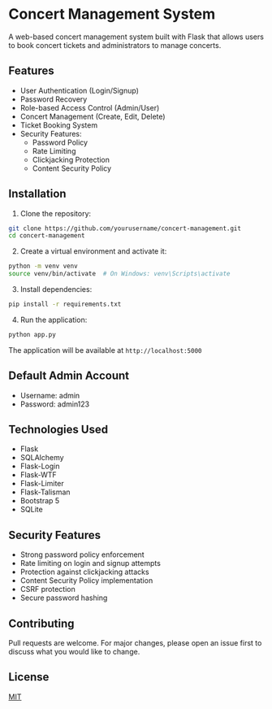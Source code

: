 # Concert Management System

A web-based concert management system built with Flask that allows users to book concert tickets and administrators to manage concerts.

## Features

- User Authentication (Login/Signup)
- Password Recovery
- Role-based Access Control (Admin/User)
- Concert Management (Create, Edit, Delete)
- Ticket Booking System
- Security Features:
  - Password Policy
  - Rate Limiting
  - Clickjacking Protection
  - Content Security Policy

## Installation

1. Clone the repository:
```bash
git clone https://github.com/yourusername/concert-management.git
cd concert-management
```

2. Create a virtual environment and activate it:
```bash
python -m venv venv
source venv/bin/activate  # On Windows: venv\Scripts\activate
```

3. Install dependencies:
```bash
pip install -r requirements.txt
```

4. Run the application:
```bash
python app.py
```

The application will be available at `http://localhost:5000`

## Default Admin Account
- Username: admin
- Password: admin123

## Technologies Used

- Flask
- SQLAlchemy
- Flask-Login
- Flask-WTF
- Flask-Limiter
- Flask-Talisman
- Bootstrap 5
- SQLite

## Security Features

- Strong password policy enforcement
- Rate limiting on login and signup attempts
- Protection against clickjacking attacks
- Content Security Policy implementation
- CSRF protection
- Secure password hashing

## Contributing

Pull requests are welcome. For major changes, please open an issue first to discuss what you would like to change.

## License

[MIT](https://choosealicense.com/licenses/mit/)
